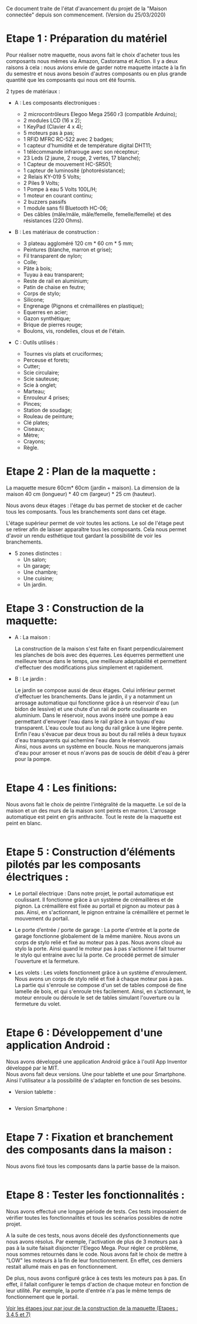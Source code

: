 Ce document traite de l'état d'avancement du projet de la "Maison connectée" depuis son commencement. (Version du 25/03/2020)

# Etape 1 : Préparation du matériel
	
Pour réaliser notre maquette, nous avons fait le choix d'acheter tous les composants nous mêmes via Amazon, Castorama et Action.  Il y a deux raisons à cela : nous avions envie de garder notre maquette intacte à la fin du semestre et nous avons besoin d'autres composants ou en plus grande quantité que les composants qui nous ont été fournis.

2 types de matériaux :  
	
- A : Les composants électroniques : 
	- 2 microcontrôleurs Elegoo Mega 2560 r3 (compatible Arduino);
	- 2 modules LCD (16 x 2);
	- 1 KeyPad (Clavier 4 x 4);
	- 5 moteurs pas à pas;
	- 1 RFID MFRC RC-522 avec 2 badges;
	- 1 capteur d'humidité et de température digital DHT11;
	- 1 télécommande infrarouge avec son récepteur;
	- 23 Leds (2 jaune, 2 rouge, 2 vertes, 17 blanche);
	- 1 Capteur de mouvement HC-SR501;
	- 1 capteur de luminosité (photorésistance);
	- 2 Relais KY-019 5 Volts;
	- 2 Piles 9 Volts;
	- 1 Pompe à eau 5 Volts 100L/H;
	- 1 moteur en courant continu;
	- 2 buzzers passifs
	- 1 module sans fil Bluetooth HC-06;
	- Des câbles (mâle/mâle, mâle/femelle, femelle/femelle) et des résistances (220 Ohms).
	
- B : Les matériaux de construction : 
	- 3 plateau aggloméré 120 cm * 60 cm * 5 mm;
	- Peintures (blanche, marron et grise);
	- Fil transparent de nylon;
	- Colle;
	- Pâte à bois;
	- Tuyau à eau transparent;
	- Reste de rail en aluminium;
	- Patin de chaise en feutre;
	- Corps de stylo;
	- Silicone;
	- Engrenage (Pignons et crémaillères en plastique);
	- Equerres en acier;
	- Gazon synthétique;
	- Brique de pierres rouge;
	- Boulons, vis, rondelles, clous et de l'étain.
	
- C : Outils utilisés : 
	- Tournes vis plats et cruciformes;
	- Perceuse et forets;
	- Cutter;
	- Scie circulaire;
	- Scie sauteuse; 
	- Scie à onglet;
	- Marteau;
	- Enrouleur 4 prises;
	- Pinces;
	- Station de soudage;
	- Rouleau de peinture;
	- Clé plates;
	- Ciseaux;
	- Mètre;
	- Crayons;
	- Règle.
	
# Etape 2 : Plan de la maquette :

La maquette mesure 60cm* 60cm (jardin + maison). La dimension de la maison 40 cm (longueur) * 40 cm (largeur) * 25 cm (hauteur).   

Nous avons deux étages : l'étage du bas permet de stocker et de cacher tous les composants. Tous les branchements sont dans cet étage.   

L'étage supérieur permet de voir toutes les actions. Le sol de l'étage peut se retirer afin de laisser apparaître tous les composants. Cela nous permet d'avoir un rendu esthétique tout gardant la possibilité de voir les branchements.   
	
- 5 zones distinctes : 
	- Un salon;
	- Un garage;
	- Une chambre;
	- Une cuisine;
	- Un jardin.
	
# Etape 3 : Construction de la maquette:

- A : La maison : 

	La construction de la maison s'est faite en fixant perpendiculairement les planches de bois avec des équerres. Les équerres permettent une meilleure tenue dans le temps, une meilleure adaptabilité et permettent d'effectuer des modifications plus simplement et rapidement. 
	
- B : Le jardin :

	Le jardin se compose aussi de deux étages. Celui inférieur permet d'effectuer les branchements. Dans le jardin, il y a notamment un arrosage automatique qui fonctionne grâce à un réservoir d'eau (un bidon de lessive) et une chute d'un rail de porte coulissante en aluminium. Dans le réservoir, nous avons inséré une pompe à eau permettant d'envoyer l'eau dans le rail grâce à un tuyau d'eau transparent. L'eau coule tout au long du rail grâce à une légère pente. Enfin l'eau s'évacue par deux trous au bout du rail reliés à deux tuyaux d'eau transparents qui achemine l'eau dans le réservoir.    
	Ainsi, nous avons un système en boucle. Nous ne manquerons jamais d'eau pour arroser et nous n'avons pas de soucis de débit d'eau à gérer pour la pompe.  
 
<img src="./img/img10.jpg" alt=""/>
    
# Etape 4 : Les finitions:  

Nous avons fait le choix de peintre l'intégralité de la maquette. Le sol de la maison et un des murs de la maison sont peints en marron. L'arrosage automatique est peint en gris anthracite. Tout le reste de la maquette est peint en blanc.  

  <img src="./img/img1.jpg" alt=""/>
  
# Etape 5 : Construction d’éléments pilotés par les composants électriques : 

- Le portail électrique :
	Dans notre projet, le portail automatique est coulissant. Il fonctionne grâce à un système de crémaillères et de pignon. La crémaillère est fixée au portail et pignon au moteur pas à pas. Ainsi, en s'actionnant, le pignon entraine la crémaillère et permet le mouvement du portail.  
	
- Le porte d’entrée / porte de garage : 
	La porte d'entrée et la porte de garage fonctionne globalement de la même manière. 
Nous avons un corps de stylo relié et fixé au moteur pas à pas. Nous avons cloué au stylo la porte. Ainsi quand le moteur pas à pas s'actionne il fait tourner le stylo qui entraine avec lui la porte. Ce procédé permet de simuler l'ouverture et la fermeture.
   
- Les volets : 
	Les volets fonctionnent grâce à un système d'enroulement. Nous avons un corps de stylo relié et fixé à chaque moteur pas à pas. La partie qui s'enroule se compose d'un set de tables composé de fine lamelle de bois, et qui s'enroule très facilement.
	Ainsi, en s'actionnant, le moteur enroule ou déroule le set de tables simulant l'ouverture ou la fermeture du volet.
	
 <img src="./img/img3.jpg" alt=""/>
 
# Etape 6 : Développement d'une application Android : 
	
Nous avons développé une application Android grâce à l'outil App Inventor développé par le MIT.  
Nous avons fait deux versions. Une pour tablette et une pour Smartphone. Ainsi l'utilisateur a la possibilité de s'adapter en fonction de ses besoins.

- Version tablette :

  <img src="./img/img4.png" alt=""/>
  
- Version Smartphone :

  <img src="./img/img9.png" alt=""/>
  
# Etape 7 : Fixation et branchement des composants dans la maison :

Nous avons fixé tous les composants dans la partie basse de la maison.

<img src="./img/img2.jpg" alt=""/>

# Etape 8 : Tester les fonctionnalités :

Nous avons effectué une longue période de tests. Ces tests imposaient de vérifier toutes les fonctionnalités et tous les scénarios possibles de notre projet.   
	  
A la suite de ces tests, nous avons décelé des dysfonctionnements  que nous avons résolus. Par exemple, l'activation de plus de 3 moteurs pas à pas à la suite faisait disjoncter l'Elegoo Mega. Pour régler ce problème, nous sommes retournés dans le code. Nous avons fait le choix de mettre à "LOW" les moteurs à la fin de leur fonctionnement. En effet, ces derniers restait allumé mais en pas en fonctionnement.  

De plus, nous avons configuré grâce à ces tests les moteurs pas à pas. En effet, il fallait configurer le temps d'action de chaque moteur en fonction de leur utilité. Par exemple, la porte d'entrée n'a pas le même temps de fonctionnement que le portail. 

 [Voir les étapes jour par jour de la construction de la maquette (Etapes : 3,4,5 et 7)](#)
